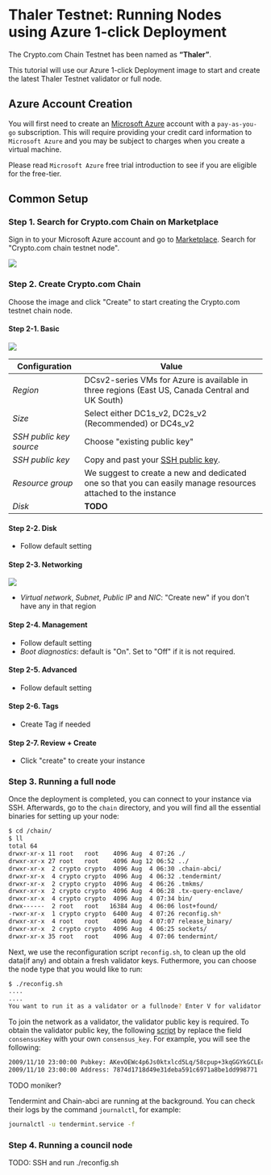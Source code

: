 # Thaler Testnet: Running Nodes using Azure 1-click Deployment

The Crypto.com Chain Testnet has been named as **“Thaler”**.

This tutorial will use our Azure 1-click Deployment image to start and create the latest Thaler Testnet validator or full node.

## Azure Account Creation

You will first need to create an [Microsoft Azure](https://azure.microsoft.com/) account with a `pay-as-you-go` subscription. This will require providing your credit card information to `Microsoft Azure` and you may be subject to charges when you create a virtual machine.

Please read `Microsoft Azure` free trial introduction to see if you are eligible for the free-tier.

## Common Setup

### Step 1. Search for Crypto.com Chain on Marketplace

Sign in to your Microsoft Azure account and go to [Marketplace](https://portal.azure.com/#blade/Microsoft_Azure_Marketplace/MarketplaceOffersBlade/selectedMenuItemId/home). Search for "Crypto.com chain testnet node".

![](./assets/azure_marketplace.png)

### Step 2. Create Crypto.com Chain

Choose the image and click "Create" to start creating the Crypto.com testnet chain node.

#### Step 2-1. Basic

![](./assets/azure_1click_basics.png)

| Configuration           | Value                                                                                                         |
| ----------------------- | ------------------------------------------------------------------------------------------------------------- |
| _Region_                | DCsv2-series VMs for Azure is available in three regions (East US, Canada Central and UK South)               |
| _Size_                  | Select either DC1s_v2, DC2s_v2 (Recommended) or DC4s_v2                                                        |
| _SSH public key source_ | Choose "existing public key"                                                                                  |
| _SSH public key_        | Copy and past your [SSH public key](https://docs.microsoft.com/azure/virtual-machines/linux/mac-create-ssh-keys).                                                                             |
| _Resource group_        | We suggest to create a new and dedicated one so that you can easily manage resources attached to the instance |
| _Disk_                  | **TODO**

#### Step 2-2. Disk

- Follow default setting

#### Step 2-3. Networking

![](./assets/azure_1click_networking.png)

- _Virtual network_, _Subnet_, _Public IP_ and _NIC_: "Create new" if you don't have any in that region

#### Step 2-4. Management

- Follow default setting
- _Boot diagnostics_: default is "On". Set to "Off" if it is not required.

#### Step 2-5. Advanced

- Follow default setting

#### Step 2-6. Tags

- Create Tag if needed

#### Step 2-7. Review + Create

- Click "create" to create your instance

### Step 3. Running a full node

Once the deployment is completed, you can connect to your instance via SSH. Afterwards, go to the `chain` directory, and you will find all the essential binaries for setting up your node:

```bash
$ cd /chain/
$ ll
total 64
drwxr-xr-x 11 root   root    4096 Aug  4 07:26 ./
drwxr-xr-x 27 root   root    4096 Aug 12 06:52 ../
drwxr-xr-x  2 crypto crypto  4096 Aug  4 06:30 .chain-abci/
drwxr-xr-x  4 crypto crypto  4096 Aug  4 06:32 .tendermint/
drwxr-xr-x  2 crypto crypto  4096 Aug  4 06:26 .tmkms/
drwxr-xr-x  2 crypto crypto  4096 Aug  4 06:28 .tx-query-enclave/
drwxr-xr-x  4 crypto crypto  4096 Aug  4 07:34 bin/
drwx------  2 root   root   16384 Aug  4 06:06 lost+found/
-rwxr-xr-x  1 crypto crypto  6400 Aug  4 07:26 reconfig.sh*
drwxr-xr-x  4 root   root    4096 Aug  4 07:07 release_binary/
drwxr-xr-x  2 crypto crypto  4096 Aug  4 06:25 sockets/
drwxr-xr-x 35 root   root    4096 Aug  4 07:06 tendermint/
```

Next, we use the reconfiguration script `reconfig.sh`, to clean up the old data(if any) and obtain a fresh validator keys. Futhermore, you can choose the node type that you would like to run:

```bash
$ ./reconfig.sh
....
....
You want to run it as a validator or a fullnode? Enter V for validator or F for fullnode:
```

To join the network as a validator, the validator public key is required. To obtain the validator public key, the following [script](https://play.golang.org/p/V24U4Kzs2Vz) by replace the field `consensusKey` with your own `consensus_key`. For example, you will see the following:

```bash
2009/11/10 23:00:00 Pubkey: AKevOEWc4p6Js0ktxlcd5Lq/58cpup+3kqGGYkGCLEc=
2009/11/10 23:00:00 Address: 7874d1718d49e31deba591c6971a8be1dd998771
```



TODO moniker?

Tendermint and Chain-abci are running at the background. You can check their logs by the command `journalctl`, for example: 

```bash 
journalctl -u tendermint.service -f
```

### Step 4. Running a council node

TODO: SSH and run ./reconfig.sh

